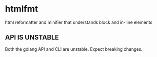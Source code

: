 # htmlfmt
html reformatter and minifier that understands block and in-line elements


## API IS UNSTABLE

Both the golang API and CLI are unstable.  Expect breaking changes.

